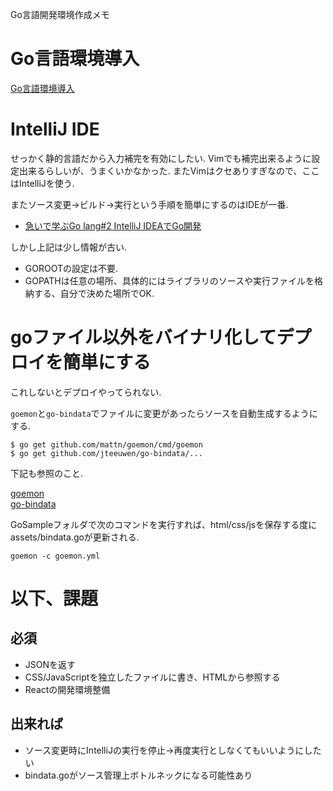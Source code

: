 Go言語開発環境作成メモ

# Go言語環境導入

[Go言語環境導入](http://golang.jp/install)


# IntelliJ IDE

せっかく静的言語だから入力補完を有効にしたい.
Vimでも補完出来るように設定出来るらしいが、うまくいかなかった.
またVimはクセありすぎなので、ここはIntelliJを使う.

またソース変更→ビルド→実行という手順を簡単にするのはIDEが一番.

* [急いで学ぶGo lang#2 IntelliJ IDEAでGo開発](http://dev.classmethod.jp/server-side/language/golang-2/)


しかし上記は少し情報が古い.  

* GOROOTの設定は不要.
* GOPATHは任意の場所、具体的にはライブラリのソースや実行ファイルを格納する、自分で決めた場所でOK.

# goファイル以外をバイナリ化してデプロイを簡単にする

これしないとデプロイやってられない.

```goemon```と```go-bindata```でファイルに変更があったらソースを自動生成するようにする.


```
$ go get github.com/mattn/goemon/cmd/goemon
$ go get github.com/jteeuwen/go-bindata/...
```

下記も参照のこと.

[goemon](https://github.com/mattn/goemon)  
[go-bindata](https://github.com/jteeuwen/go-bindata)  

GoSampleフォルダで次のコマンドを実行すれば、html/css/jsを保存する度にassets/bindata.goが更新される.

```
goemon -c goemon.yml
```

# 以下、課題

## 必須
* JSONを返す
* CSS/JavaScriptを独立したファイルに書き、HTMLから参照する
* Reactの開発環境整備

## 出来れば
* ソース変更時にIntelliJの実行を停止→再度実行としなくてもいいようにしたい
* bindata.goがソース管理上ボトルネックになる可能性あり
